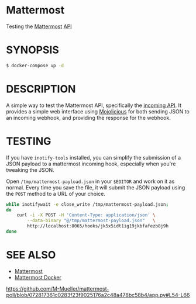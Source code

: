# Mattermost
Testing the [Mattermost] [API]

# SYNOPSIS

```sh
$ docker-compose up -d
```

# DESCRIPTION
A simple way to test the Mattermost API, specifically the [incoming API][API
Incoming]. It provides a simple web interface using [Mojolicious] for both
sending JSON to an incoming webhook, and providing the response for the
webhook.

# TESTING
If you have `inotify-tools` installed, you can simplify the submission of a
JSON payload to a mattermost incoming hook, especially when you're tweaking the
JSON.

Open `/tmp/mattermost-payload.json` in your `$EDITOR` and work on it as normal.
Every time you save the file, it will submit the JSON payload using the `POST`
method to a URL of your choice.

```bash
while inotifywait -e close_write /tmp/mattermost-payload.json;
do
    curl -i -X POST -H 'Content-Type: application/json' \
		--data-binary "@/tmp/mattermost-payload.json"   \
		http://localhost:8065/hooks/jk5x5idt1ig19jkbfafezb8j9h
done
```

# SEE ALSO
* [Mattermost]
* [Mattermost Docker](https://hub.docker.com/r/mattermost/mattermost-preview/)

[Mattermost]: https://about.mattermost.com/
[API]: https://docs.mattermost.com/developer/api.html
[API Incoming]: https://docs.mattermost.com/developer/webhooks-incoming.html
[Mojolicious]: http://mojolicious.org/

https://github.com/M-Mueller/mattermost-poll/blob/072817361c0283f23f9025176a2c48a478bc58b4/app.py#L54-L66
